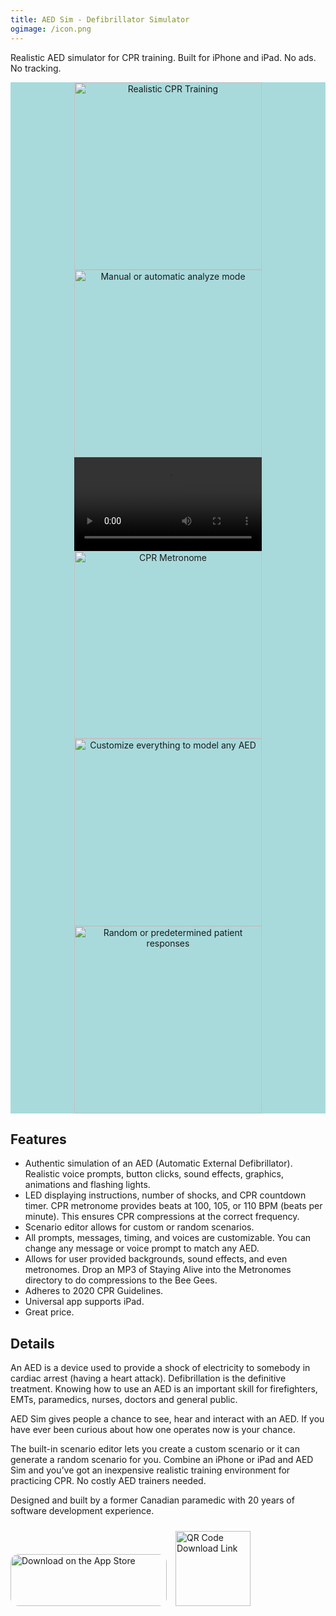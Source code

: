 ```yaml
---
title: AED Sim - Defibrillator Simulator
ogimage: /icon.png
---
```


Realistic AED simulator for CPR training. Built for iPhone and iPad. No ads. No tracking.

<div style="text-align:center; background: #A8DADC">
<img alt="Realistic CPR Training" src="screenshots/1.jpg" width="300">
<img alt="Manual or automatic analyze mode" src="screenshots/2.jpg" width="300">
<video style="display:inline-block; width: 300px" controls alt="Accurate voice & sound effects">
  <source src="screenshots/6.mov#t=0.001" type="video/mp4">
  Your browser does not support the video tag.
 </video>
<img alt="CPR Metronome" src="screenshots/3.jpg" width="300">
<img alt="Customize everything to model any AED" src="screenshots/4.jpg" width="300">
<img alt="Random or predetermined patient responses" src="screenshots/5.jpg" width="300">
</div>

## Features

- Authentic simulation of an AED (Automatic External Defibrillator). Realistic voice prompts, button clicks, sound effects, graphics, animations and flashing lights.
- LED displaying instructions, number of shocks, and CPR countdown timer.
  CPR metronome provides beats at 100, 105, or 110 BPM (beats per minute). This ensures CPR compressions at the correct frequency.
- Scenario editor allows for custom or random scenarios.
- All prompts, messages, timing, and voices are customizable. You can change any message or voice prompt to match any AED.
- Allows for user provided backgrounds, sound effects, and even metronomes. Drop an MP3 of Staying Alive into the Metronomes directory to do compressions to the Bee Gees.
- Adheres to 2020 CPR Guidelines.
- Universal app supports iPad.
- Great price.

## Details

An AED is a device used to provide a shock of electricity to somebody in cardiac arrest (having a heart attack). Defibrillation is the definitive treatment. Knowing how to use an AED is an important skill for firefighters, EMTs, paramedics, nurses, doctors and general public.

AED Sim gives people a chance to see, hear and interact with an AED. If you have ever been curious about how one operates now is your chance.

The built-in scenario editor lets you create a custom scenario or it can generate a random scenario for you. Combine an iPhone or iPad and AED Sim and youʼve got an inexpensive realistic training environment for practicing CPR. No costly AED trainers needed.

Designed and built by a former Canadian paramedic with 20 years of software development experience.

<div>
<a href="https://apps.apple.com/us/app/idefibrillate-aed-simulator/id359990739?itsct=apps_box_badge&amp;itscg=30200" style="overflow: hidden; border-radius: 13px; width: 250px; height: 83px;"><img src="https://tools.applemediaservices.com/api/badges/download-on-the-app-store/black/en-us?size=250x83&amp;releaseDate=1412812800" alt="Download on the App Store" style="border-radius: 13px; width: 250px; height: 83px;"></a>

<img style="padding:10px; width: 120px; height: 120px" alt="QR Code Download Link" src="https://tools-qr-production.s3.amazonaws.com/output/apple-toolbox/258db9b681d90a1715dbafa4a3305746/b7142da490218d87c633123f4d5dfd92.png">
</div>
